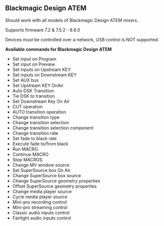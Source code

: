 ## Blackmagic Design ATEM

Should work with all models of Blackmagic Design ATEM mixers.

Supports firmware 7.2 & 7.5.2 - 8.6.0

Devices must be controlled over a network, USB control is NOT supported.

**Available commands for Blackmagic Design ATEM**

- Set input on Program
- Set input on Preview
- Set inputs on Upstream KEY
- Set inputs on Downstream KEY
- Set AUX bus
- Set Upstream KEY OnAir
- Auto DSK Transition
- Tie DSK to transition
- Set Downstream Key On Air
- CUT operation
- AUTO transition operation
- Change transition type
- Change transition selection
- Change transition selection component
- Change transition rate
- Set fade to black rate
- Execute fade to/from black
- Run MACRO
- Continue MACRO
- Stop MACROS
- Change MV window source
- Set SuperSource box On Air
- Change SuperSource box source
- Change SuperSource geometry properties
- Offset SuperSource geometry properties
- Change media player source
- Cycle media player source
- Mini-pro recording control
- Mini-pro streaming control
- Classic audio inputs control
- Fairlight audio inputs control
